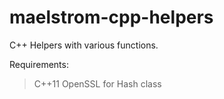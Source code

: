 # maelstrom-cpp-helpers
C++ Helpers with various functions.

Requirements:
> C++11
> OpenSSL for Hash class

